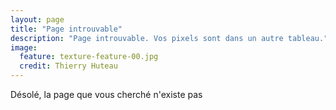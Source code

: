 ```yaml
---
layout: page
title: "Page introuvable"
description: "Page introuvable. Vos pixels sont dans un autre tableau."
image:
  feature: texture-feature-00.jpg
  credit: Thierry Huteau
---  
```


Désolé, la page que vous cherché n'existe pas

<script type="text/javascript">
  var GOOG_FIXURL_LANG = 'en';
  var GOOG_FIXURL_SITE = '{{ site.url }}'
</script>
<script type="text/javascript"
  src="http://linkhelp.clients.google.com/tbproxy/lh/wm/fixurl.js">
</script>
